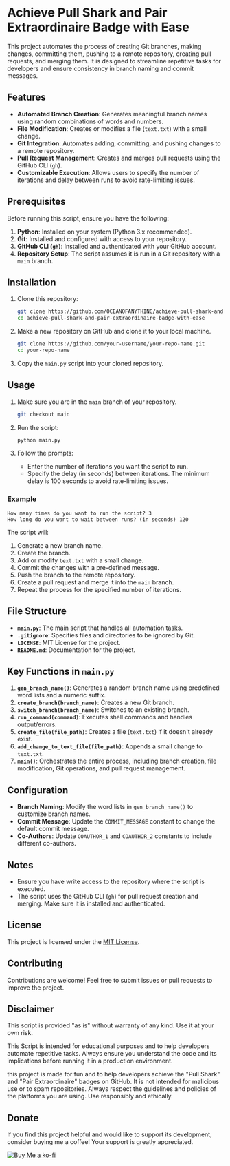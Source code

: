 # Achieve Pull Shark and Pair Extraordinaire Badge with Ease

This project automates the process of creating Git branches, making changes, committing them, pushing to a remote repository, creating pull requests, and merging them. It is designed to streamline repetitive tasks for developers and ensure consistency in branch naming and commit messages.

## Features

- **Automated Branch Creation**: Generates meaningful branch names using random combinations of words and numbers.
- **File Modification**: Creates or modifies a file (`text.txt`) with a small change.
- **Git Integration**: Automates adding, committing, and pushing changes to a remote repository.
- **Pull Request Management**: Creates and merges pull requests using the GitHub CLI (`gh`).
- **Customizable Execution**: Allows users to specify the number of iterations and delay between runs to avoid rate-limiting issues.

## Prerequisites

Before running this script, ensure you have the following:

1. **Python**: Installed on your system (Python 3.x recommended).
2. **Git**: Installed and configured with access to your repository.
3. **GitHub CLI (`gh`)**: Installed and authenticated with your GitHub account.
4. **Repository Setup**: The script assumes it is run in a Git repository with a `main` branch.

## Installation

1. Clone this repository:

   ```bash
   git clone https://github.com/OCEANOFANYTHING/achieve-pull-shark-and-pair-extraordinaire-badge-with-ease.git
   cd achieve-pull-shark-and-pair-extraordinaire-badge-with-ease
   ```

2. Make a new repository on GitHub and clone it to your local machine.

   ```bash
   git clone https://github.com/your-username/your-repo-name.git
   cd your-repo-name
   ```

3. Copy the `main.py` script into your cloned repository.

## Usage

1. Make sure you are in the `main` branch of your repository.

   ```bash
   git checkout main
   ```

2. Run the script:

   ```bash
   python main.py
   ```

3. Follow the prompts:

   - Enter the number of iterations you want the script to run.
   - Specify the delay (in seconds) between iterations. The minimum delay is 100 seconds to avoid rate-limiting issues.

### Example

```plaintext
How many times do you want to run the script? 3
How long do you want to wait between runs? (in seconds) 120
```

The script will:

1. Generate a new branch name.
2. Create the branch.
3. Add or modify `text.txt` with a small change.
4. Commit the changes with a pre-defined message.
5. Push the branch to the remote repository.
6. Create a pull request and merge it into the `main` branch.
7. Repeat the process for the specified number of iterations.

## File Structure

- **`main.py`**: The main script that handles all automation tasks.
- **`.gitignore`**: Specifies files and directories to be ignored by Git.
- **`LICENSE`**: MIT License for the project.
- **`README.md`**: Documentation for the project.

## Key Functions in `main.py`

1. **`gen_branch_name()`**: Generates a random branch name using predefined word lists and a numeric suffix.
2. **`create_branch(branch_name)`**: Creates a new Git branch.
3. **`switch_branch(branch_name)`**: Switches to an existing branch.
4. **`run_command(command)`**: Executes shell commands and handles output/errors.
5. **`create_file(file_path)`**: Creates a file (`text.txt`) if it doesn't already exist.
6. **`add_change_to_text_file(file_path)`**: Appends a small change to `text.txt`.
7. **`main()`**: Orchestrates the entire process, including branch creation, file modification, Git operations, and pull request management.

## Configuration

- **Branch Naming**: Modify the word lists in `gen_branch_name()` to customize branch names.
- **Commit Message**: Update the `COMMIT_MESSAGE` constant to change the default commit message.
- **Co-Authors**: Update `COAUTHOR_1` and `COAUTHOR_2` constants to include different co-authors.

## Notes

- Ensure you have write access to the repository where the script is executed.
- The script uses the GitHub CLI (`gh`) for pull request creation and merging. Make sure it is installed and authenticated.

## License

This project is licensed under the [MIT License](LICENSE).

## Contributing

Contributions are welcome! Feel free to submit issues or pull requests to improve the project.

## Disclaimer

This script is provided "as is" without warranty of any kind. Use it at your own risk.

This Script is intended for educational purposes and to help developers automate repetitive tasks. Always ensure you understand the code and its implications before running it in a production environment.

this project is made for fun and to help developers achieve the "Pull Shark" and "Pair Extraordinaire" badges on GitHub. It is not intended for malicious use or to spam repositories. Always respect the guidelines and policies of the platforms you are using. Use responsibly and ethically.

## Donate

If you find this project helpful and would like to support its development, consider buying me a coffee! Your support is greatly appreciated.

[![Buy Me a ko-fi](https://cdn.ko-fi.com/cdn/kofi3.png?v=2)](https://ko-fi.com/oceanofanythinofficial)
